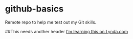 # github-basics
Remote repo to help me test out my Git skills.

##This needs another header
[I'm learning this on Lynda.com](http://www.lynda.com)
